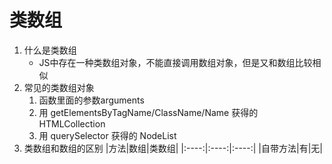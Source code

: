# 类数组
1. 什么是类数组
    - JS中存在一种类数组对象，不能直接调用数组对象，但是又和数组比较相似
2. 常见的类数组对象
    1. 函数里面的参数arguments
    2. 用 getElementsByTagName/ClassName/Name 获得的 HTMLCollection
    3. 用 querySelector 获得的 NodeList
3. 类数组和数组的区别
    |方法|数组|类数组|
    |:----:|:----:|:----:|
    |自带方法|有|无|
    